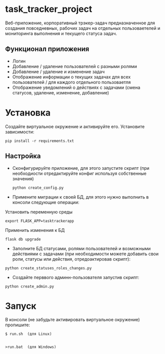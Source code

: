 task_tracker_project
======================

Веб-приложение, корпоративный трэкер-задач предназначенное для создания повседневных, рабочих задач на отдельных пользоваетелей и мониторинга выполнения и текущего статуса задач. 


Функционал приложения
---------------------
- Логин
- Добавление / удаление пользователей с разными ролями
- Добавление / удаление и изменение задач
- Отображение информации о текущих задачах для всех пользователей / для каждого отдельного пользоваетля
- Отображение уведомлений о действиях с задачами (смена статусов, удаление, изменение, добавление)

Установка
==========
Создайте виртуальное окружение и активируйте его. Установите зависимости:

   `pip install -r requirements.txt`


Настройка
---------
- Cконфигурируйте приложение, для этого запустите скрипт (при необходиости отредактируйте конфиг используя собственные значения)

   `python create_config.py`
 
- Примените миграции к своей БД, для этого нужно выполнить в консоли следующие операции:

Установить переменную среды

 `export FLASK_APP=tasktrackerapp`


Применить изменения к БД

 `flask db upgrade`


- Заполните БД статусами, ролями пользователей и возможными действиями с задачами (при необходимости можете добавить свои роли, статусы или действия, отредоактировав скрипт):


`python create_statuses_roles_changes.py`


- Создайте перввого админн-пользователя запустив скрипт: 

 `python create_admin.py`

Запуск
=======
В консоли (не забудьте активировать виртуальное окружение) пропишите:


    $ run.sh  (для Linux)
    

    >run.bat  (для Windows)


